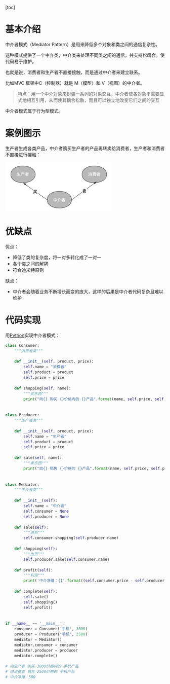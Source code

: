[toc]

# 基本介绍

中介者模式（Mediator Pattern）是用来降低多个对象和类之间的通信复杂性。

这种模式提供了一个中介类，中介类来处理不同类之间的通信，并支持松耦合，使代码易于维护。

也就是说，消费者和生产者不直接接触，而是通过中介者来建立联系。

比如MVC 框架中C（控制器）就是 M（模型）和 V（视图）的中介者。

> 特点：用一个中介对象来封装一系列的对象交互，中介者使各对象不需要显式地相互引用，从而使其耦合松散，而且可以独立地改变它们之间的交互

中介者模式属于行为型模式。

# 案例图示

生产者生成各类产品，中介者购买生产者的产品再转卖给消费者，生产者和消费者不直接进行接触：

![image-20210625143132673](images/df35368a2e2c6832d7c4840025ef2d08.png)

# 优缺点

优点：

- 降低了类的复杂度，将一对多转化成了一对一
- 各个类之间的解耦
- 符合迪米特原则

缺点：

- 中介者会随着业务不断增长而变的庞大，这样的后果是中介者代码复杂且难以维护

# 代码实现

用[Python](https://so.csdn.net/so/search?q=Python&spm=1001.2101.3001.7020)实现中介者模式：

```python
class Consumer:
    """消费者类"""

    def __init__(self, product, price):
        self.name = "消费者"
        self.product = product
        self.price = price

    def shopping(self, name):
        """买东西"""
        print("向{} 购买 {}价格内的 {}产品".format(name, self.price, self.product))


class Producer:
    """生产者类"""

    def __init__(self, product, price):
        self.name = "生产者"
        self.product = product
        self.price = price

    def sale(self, name):
        """卖东西"""
        print("向{} 销售 {}价格的 {}产品".format(name, self.price, self.product))


class Mediator:
    """中介者类"""

    def __init__(self):
        self.name = "中介者"
        self.consumer = None
        self.producer = None

    def sale(self):
        """进货"""
        self.consumer.shopping(self.producer.name)

    def shopping(self):
        """出货"""
        self.producer.sale(self.consumer.name)

    def profit(self):
        """利润"""
        print('中介净赚：{}'.format((self.consumer.price - self.producer.price)))

    def complete(self):
        self.sale()
        self.shopping()
        self.profit()


if __name__ == '__main__':
    consumer = Consumer('手机', 3000)
    producer = Producer("手机", 2500)
    mediator = Mediator()
    mediator.consumer = consumer
    mediator.producer = producer
    mediator.complete()

# 向生产者 购买 3000价格内的 手机产品
# 向消费者 销售 2500价格的 手机产品
# 中介净赚：500

```

